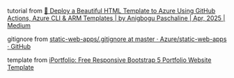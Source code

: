 tutorial from
[🚀 Deploy a Beautiful HTML Template to Azure Using GitHub Actions, Azure CLI & ARM Templates \| by Anigbogu Paschaline \| Apr, 2025 \| Medium](https://medium.com/@anigbogup/deploy-a-beautiful-html-template-to-azure-using-github-actions-azure-cli-arm-templates-31228e857d49)

gitignore from
[static-web-apps/.gitignore at master · Azure/static-web-apps · GitHub](https://github.com/Azure/static-web-apps/blob/master/.gitignore)

template from
[iPortfolio: Free Responsive Bootstrap 5 Portfolio Website Template](https://themewagon.com/themes/iportfolio/)
